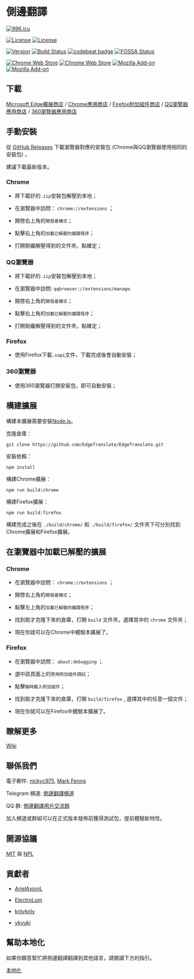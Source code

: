 # 側邊翻譯

[![996.icu](https://img.shields.io/badge/link-996.icu-red.svg)](https://996.icu)

[![License](https://img.shields.io/badge/License-MIT-blue.svg)](https://github.com/EdgeTranslate/EdgeTranslate/blob/master/LICENSE.MIT)
[![License](https://img.shields.io/badge/License-NPL%20(The%20996%20Prohibited%20License)-blue.svg)](https://github.com/EdgeTranslate/EdgeTranslate/blob/master/LICENSE.NPL)

[![Version](https://img.shields.io/github/release/EdgeTranslate/EdgeTranslate.svg?label=version)](https://github.com/EdgeTranslate/EdgeTranslate/releases)
[![Build Status](https://travis-ci.org/EdgeTranslate/EdgeTranslate.svg?branch=develop)](https://travis-ci.org/EdgeTranslate/EdgeTranslate)
[![codebeat badge](https://codebeat.co/badges/93aa3e86-a3e7-449f-bda2-abdc34595ebb)](https://codebeat.co/projects/github-com-edgetranslate-edgetranslate-develop)
[![FOSSA Status](https://app.fossa.io/api/projects/git%2Bgithub.com%2FEdgeTranslate%2FEdgeTranslate.svg?type=shield)](https://app.fossa.io/projects/git%2Bgithub.com%2FEdgeTranslate%2FEdgeTranslate?ref=badge_shield)

[![Chrome Web Store](https://badgen.net/chrome-web-store/users/bocbaocobfecmglnmeaeppambideimao?icon=chrome&color=green)](https://chrome.google.com/webstore/detail/bocbaocobfecmglnmeaeppambideimao?hl=zh-TW)
[![Chrome Web Store](https://badgen.net/chrome-web-store/stars/bocbaocobfecmglnmeaeppambideimao?icon=chrome&color=green)](https://chrome.google.com/webstore/detail/bocbaocobfecmglnmeaeppambideimao?hl=zh-TW)
[![Mozilla Add-on](https://badgen.net/amo/users/edge_translate?icon=firefox&color=green)](https://addons.mozilla.org/firefox/addon/edge_translate/)
[![Mozilla Add-on](https://badgen.net/amo/stars/edge_translate?icon=firefox&color=green)](https://addons.mozilla.org/firefox/addon/edge_translate/)

## 下載

[Microsoft Edge擴展商店](https://microsoftedge.microsoft.com/addons/detail/bfdogplmndidlpjfhoijckpakkdjkkil)
/ [Chrome應用商店](https://chrome.google.com/webstore/detail/bocbaocobfecmglnmeaeppambideimao)
/ [Firefox附加組件商店](https://addons.mozilla.org/firefox/addon/edge_translate/)
/ [QQ瀏覽器應用商店](https://appcenter.browser.qq.com/search/detail?key=edgetranslate&id=bocbaocobfecmglnmeaeppambideimao%20&title=edgetranslate)
/ [360瀏覽器應用商店](https://ext.se.360.cn/webstore/detail/aajldohlagodeegngemjjgmabejbejli)

## 手動安裝

從 [GitHub Releases](https://github.com/EdgeTranslate/EdgeTranslate/releases) 下載瀏覽器對應的安裝包 (Chrome與QQ瀏覽器使用相同的安裝包) 。

建議下載最新版本。

### Chrome

* 將下載好的`.zip`安裝包解壓到本地；

* 在瀏覽器中訪問： `chrome://extensions` ；

* 開啓右上角的`開發者模式`；

* 點擊右上角的`加載已解壓的擴展程序`；

* 打開剛纔解壓得到的文件夾，點確定；

### QQ瀏覽器

* 將下載好的`.zip`安裝包解壓到本地；

* 在瀏覽器中訪問: `qqbrowser://extensions/manage`.

* 開啓右上角的`開發者模式`；

* 點擊右上角的`加載已解壓的擴展程序`；

* 打開剛纔解壓得到的文件夾，點確定；

### Firefox

* 使用Firefox下載`.xapi`文件，下載完成後會自動安裝；

### 360瀏覽器

* 使用360瀏覽器打開安裝包，即可自動安裝；

## 構建擴展

構建本擴展需要安裝[Node.js](https://nodejs.org/)。

克隆倉庫：

```shell
git clone https://github.com/EdgeTranslate/EdgeTranslate.git
```

安裝依賴：

```shell
npm install
```

構建Chrome擴展：

```shell
npm run build:chrome
```

構建Firefox擴展：

```shell
npm run build:firefox
```

構建完成之後在 `./build/chrome/` 和 `./build/firefox/` 文件夾下可分別找到Chrome擴展和Firefox擴展。

## 在瀏覽器中加載已解壓的擴展

### Chrome

* 在瀏覽器中訪問： `chrome://extensions` ；

* 開啓右上角的`開發者模式`；

* 點擊左上角的`加載已解壓的擴展程序`；

* 找到剛才克隆下來的倉庫，打開 `build` 文件夾，選擇其中的 `chrome` 文件夾；

* 現在你就可以在Chrome中體驗本擴展了。

### Firefox

* 在瀏覽器中訪問： `about:debugging` ；

* 選中該頁面上的`啓用附加組件調試`；

* 點擊`臨時載入附加組件`；

* 找到剛才克隆下來的倉庫，打開 `build/firefox` , 選擇其中的任意一個文件；

* 現在你就可以在Firefox中體驗本擴展了。

## 瞭解更多

[Wiki](./wiki/zh_TW/插件介紹.md)

## 聯係我們

電子郵件: [nickyc975](mailto:chenjinlong2016@outlook.com), [Mark Fenng](mailto:f18846188605@gmail.com)

Telegram 頻道: [側邊翻譯頻道](https://t.me/EdgeTranslate)

QQ 群: [側邊翻譯用戶交流群](https://jq.qq.com/?_wv=1027&k=gT5EYfFB)

加入頻道或群組可以在正式版本發佈前獲得測試包，提前體驗新特性。

## 開源協議

[MIT](../LICENSE.MIT) 與 [NPL](../LICENSE.NPL)

## 貢獻者

* [ArielAxionL](https://github.com/axionl) 

* [ElectroLom](https://github.com/electrolom42)

* [knlyknly](https://github.com/knlyknly)

* [ykyuki](https://github.com/ykyuki)

## 幫助本地化

如果你願意幫忙將側邊翻譯翻譯到其他語言，請閱讀下方的指引。

[本地化](./wiki/zh_TW/本地化.md)
